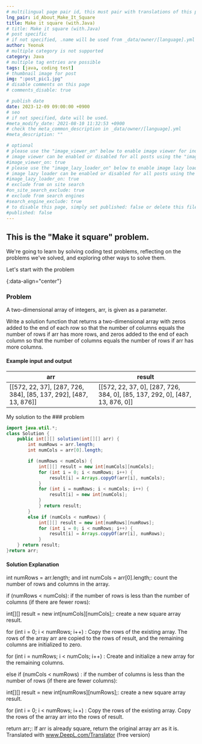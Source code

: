 ```yaml
---
# multilingual page pair id, this must pair with translations of this page. (This name must be unique)
lng_pair: id_About_Make_It_Square
title: Make it square (with.Java)
# title: Make it square (with.Java)
# post specific
# if not specified, .name will be used from _data/owner/[language].yml
author: Yeonuk
# multiple category is not supported
category: Java
# multiple tag entries are possible
tags: [java, coding test]
# thumbnail image for post
img: ":post_pic1.jpg"
# disable comments on this page
# comments_disable: true

# publish date
date: 2023-12-09 09:00:00 +0900
# seo
# if not specified, date will be used.
#meta_modify_date: 2021-08-10 11:32:53 +0900
# check the meta_common_description in _data/owner/[language].yml
#meta_description: ""

# optional
# please use the "image_viewer_on" below to enable image viewer for individual pages or posts (_posts/ or [language]/_posts folders).
# image viewer can be enabled or disabled for all posts using the "image_viewer_posts: true" setting in _data/conf/main.yml.
#image_viewer_on: true
# please use the "image_lazy_loader_on" below to enable image lazy loader for individual pages or posts (_posts/ or [language]/_posts folders).
# image lazy loader can be enabled or disabled for all posts using the "image_lazy_loader_posts: true" setting in _data/conf/main.yml.
#image_lazy_loader_on: true
# exclude from on site search
#on_site_search_exclude: true
# exclude from search engines
#search_engine_exclude: true
# to disable this page, simply set published: false or delete this file
#published: false
---
```


<!-- outline-start -->

## This is the "Make it square" problem.

We're going to learn by solving coding test problems, reflecting on the problems we've solved, and exploring other ways to solve them.

Let's start with the problem

{:data-align="center"}

<!-- outline-end -->

### Problem

A two-dimensional array of integers, arr, is given as a parameter.

Write a solution function that returns a two-dimensional array with zeros added to the end of each row so that the number of columns equals the number of rows if arr has more rows, and zeros added to the end of each column so that the number of columns equals the number of rows if arr has more columns.

#### Example input and output

| arr                                                              | result                                                                       |
| ---------------------------------------------------------------- | ---------------------------------------------------------------------------- |
| [[572, 22, 37], [287, 726, 384], [85, 137, 292], [487, 13, 876]] | [[572, 22, 37, 0], [287, 726, 384, 0], [85, 137, 292, 0], [487, 13, 876, 0]] |

My solution to the ### problem

```java
import java.util.*;
class Solution {
    public int[][] solution(int[][] arr) {
        int numRows = arr.length;
        int numCols = arr[0].length;

        if (numRows < numCols) {
            int[][] result = new int[numCols][numCols];
            for (int i = 0; i < numRows; i++) {
                result[i] = Arrays.copyOf(arr[i], numCols);
            }
            for (int i = numRows; i < numCols; i++) {
                result[i] = new int[numCols];
            }
            } return result;
        }
        else if (numCols < numRows) {
            int[][] result = new int[numRows][numRows];
            for (int i = 0; i < numRows; i++) {
                result[i] = Arrays.copyOf(arr[i], numRows);
            }
    } return result;
}return arr;
```

#### Solution Explanation

int numRows = arr.length; and int numCols = arr[0].length;: count the number of rows and columns in the array.

if (numRows < numCols): if the number of rows is less than the number of columns (if there are fewer rows):

int[][] result = new int[numCols][numCols];: create a new square array result.

for (int i = 0; i < numRows; i++) : Copy the rows of the existing array. The rows of the array arr are copied to the rows of result, and the remaining columns are initialized to zero.

for (int i = numRows; i < numCols; i++) : Create and initialize a new array for the remaining columns.

else if (numCols < numRows) : if the number of columns is less than the number of rows (if there are fewer columns):

int[][] result = new int[numRows][numRows];: create a new square array result.

for (int i = 0; i < numRows; i++) : Copy the rows of the existing array. Copy the rows of the array arr into the rows of result.

return arr;: If arr is already square, return the original array arr as it is. Translated with www.DeepL.com/Translator (free version)
